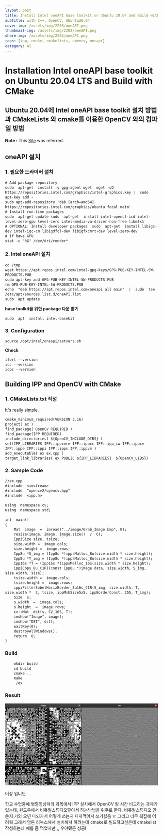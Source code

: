 ```yaml
---
layout: post
title: Install Intel oneAPI base toolkit on Ubuntu 20.04 and Build with CMake
subtitle: with C++, OpenCV, Ubuntu20.04
cover-img: /assets/img/2203/oneAPI.png
thumbnail-img: /assets/img/2203/oneAPI.png
share-img: /assets/img/2203/oneAPI.png
tags: [ipp, cmake, cmakelists, opencv, oneapi]
category: AI
---
```


# **Installation Intel oneAPI base toolkit on Ubuntu 20.04 LTS  and Build with CMake**
## **Ubuntu 20.04에  Intel oneAPI base toolkit 설치 방법과 CMakeLists 와 cmake를 이용한  OpenCV  와의 컴파일 방법**

**Note  :** This [Site](https://estuarine.jp/2021/03/install-oneapi/?lang=en) was referred. 
 
 ## **oneAPI 설치**

### **1. 필요한 드라이버 설치**

    # Add package repository  
    sudo  apt-get  install -y gpg-agent wget  wget -qO https://repositories.intel.com/graphics/intel-graphics.key |  sudo apt-key add - 
    sudo apt-add-repository 'deb [arch=amd64] https://repositories.intel.com/graphics/ubuntu focal main'  
    # Install run-time packages  
    sudo  apt-get update sudo  apt-get  install intel-opencl-icd intel-level-zero-gpu level-zero intel-media-va-driver-non-free libmfx1 
    # OPTIONAL: Install developer packages  sudo  apt-get  install libigc-dev intel-igc-cm libigdfcl-dev libigfxcmrt-dev level-zero-dev
    # if have GPU
    stat -c "%G" /dev/dri/render*

### **2. Intel oneAPI 설치**

    cd /tmp 
    wget https://apt.repos.intel.com/intel-gpg-keys/GPG-PUB-KEY-INTEL-SW-PRODUCTS.PUB 
    sudo apt-key add GPG-PUB-KEY-INTEL-SW-PRODUCTS.PUB 
    rm GPG-PUB-KEY-INTEL-SW-PRODUCTS.PUB 
    echo  "deb https://apt.repos.intel.com/oneapi all main"  |  sudo  tee /etc/apt/sources.list.d/oneAPI.list 
    sudo  apt update
 
 **base toolkit을 위한 package  다운 받기**
 
    sudo  apt  install intel-basekit

### **3. Configuration**

    source /opt/intel/oneapi/setvars.sh

**Check**

    ifort --version
    icc --version
    icpc --version
  
  
 ## **Building IPP and OpenCV with CMake**
 
 ### **1. CMakeLists.txt  작성**
It's really simple. 
 
    cmake_minimum_required(VERSION 3.16)
    project( ex )
	find_package( OpenCV REQUIRED )
	find_package(IPP REQUIRED)
	include_directories( ${OpenCV_INCLUDE_DIRS} )
	set(IPP_LIBRARIES IPP::ippcore IPP::ippcc IPP::ipp_iw IPP::ippcv IPP::ippe IPP::ippi IPP::ipps IPP::ippvm )
	add_executable( ex ex.cpp )
	target_link_libraries( ex PUBLIC ${IPP_LIBRARIES}  ${OpenCV_LIBS})

### **2. Sample Code**

	//ex.cpp
	#include  <iostream>
	#include  "opencv2/opencv.hpp"
	#include  <ipp.h> 

	using  namespace cv;
	using  namespace std;

	int  main()
	{
		Mat  image  =  imread("../image/Grab_Image.bmp", 0);
		resize(image, image, image.size()  /  6);
		IppiSize size, tsize;
		size.width =  image.cols;
		size.height =  image.rows;
		Ipp8u *S_img = (Ipp8u *)ippsMalloc_8u(size.width * size.height);
		Ipp8u *T_img = (Ipp8u *)ippsMalloc_8u(size.width * size.height);
		Ipp16s *T = (Ipp16s *)ippsMalloc_16s(size.width * size.height);
		ippiCopy_8u_C1R((const Ipp8u *)image.data, size.width, S_img, size.width, size);
		tsize.width =  image.cols;
		tsize.height =  image.rows;
		ippiFilterSobelHorizBorder_8u16s_C1R(S_img, size.width, T, size.width *  2, tsize, ippMskSize5x5, ippBorderConst, 255, T_img);
		Size  s;
		s.width  =  image.cols;
		s.height  =  image.rows;
		cv::Mat  dst(s, CV_16S, T);
		imshow("Image", image);
		imshow("DST", dst);
		waitKey(0);
		destroyAllWindows();
		return  0;
	}

### **Build**

	    mkdir build
	    cd build
	    cmake ..
	    make
	    ./ex

### **Result**
![Image](/assets/img/2203/ipp_sample_result.png)

이상 입니닷

학교 수업중에 병렬영상처리 과목에서 IPP 설치해서 OpenCV 랑 시간 비교하는 과제가 있는데, 
윈도우에서 비쥬얼스튜디오깔아서 하는방법을 위주로 한다. 
비쥬얼스튜디오 안쓴지 거의 오년 다되가서 어떻게 쓰는지 다까먹어서 쓰기싫음 ㅠ 
그리고 너무 복잡해 어려웍 
그래서 암튼 리눅스에서 설치해서 하려는데 cmake로 빌드하고싶은데 cmakelist  작성하는데 애를 좀 먹었지만,,, 우야됐든 성공! 

